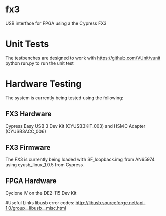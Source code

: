 # fx3
USB interface for FPGA using a the Cypress FX3

# Unit Tests
The testbenches are designed to work with https://github.com/VUnit/vunit
python run.py to run the unit test

# Hardware Testing
The system is currently being tested using the following:
## FX3 Hardware
Cypress Easy USB 3 Dev Kit (CYUSB3KIT_003) and HSMC Adapter (CYUSB3ACC_006)
## FX3 Firmware
The FX3 is currently being loaded with SF_loopback.img from AN65974 using cyusb_linux_1.0.5 from Cypress.
## FPGA Hardware
Cyclone IV on the DE2-115 Dev Kit

#Useful Links
libusb error codes: http://libusb.sourceforge.net/api-1.0/group__libusb__misc.html